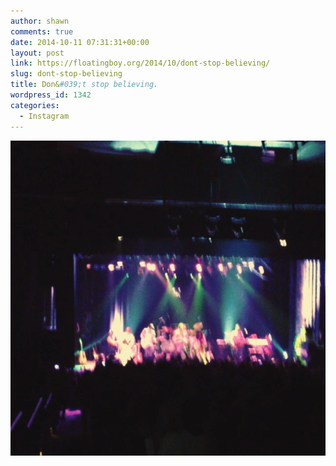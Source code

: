 ```yaml
---
author: shawn
comments: true
date: 2014-10-11 07:31:31+00:00
layout: post
link: https://floatingboy.org/2014/10/dont-stop-believing/
slug: dont-stop-believing
title: Don&#039;t stop believing.
wordpress_id: 1342
categories:
  - Instagram
---
```


[![Don't stop believing.](/assets/media/2014/10/10499249_526095440868445_2142992080_n.jpg)](/assets/media/2014/10/10499249_526095440868445_2142992080_n.jpg)
